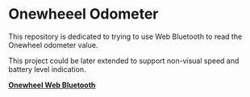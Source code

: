 # Onewheeel Odometer

This repository is dedicated to trying to use Web Bluetooth to read the Onewheel odometer value.

This project could be later extended to support non-visual speed and battery level indication.

[**Onewheel Web Bluetooth**](https://tomashubelbauer.github.io/onewheel-odometer/)
